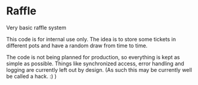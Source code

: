 # Raffle
Very basic raffle system

This code is for internal use only. The idea is to store some tickets in different pots and have a random draw from time to time.

The code is not being planned for production, so everything is kept as simple as possible.
Things like synchronized access, error handling and logging are currently left out by design. (As such this may be currently well be called a hack. :) )

